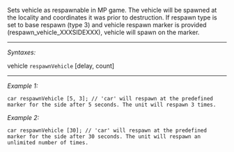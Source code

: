 Sets vehicle as respawnable in MP game. The vehicle will be spawned at the locality and coordinates it was prior to destruction.
If respawn type is set to base respawn (type 3) and vehicle respawn marker is provided (respawn_vehicle_XXXSIDEXXX), vehicle will spawn on the marker.


---
*Syntaxes:*

vehicle `respawnVehicle` [delay, count]

---
*Example 1:*

```sqf
car respawnVehicle [5, 3]; // 'car' will respawn at the predefined marker for the side after 5 seconds. The unit will respawn 3 times.
```

*Example 2:*

```sqf
car respawnVehicle [30]; // 'car' will respawn at the predefined marker for the side after 30 seconds. The unit will respawn an unlimited number of times.
```
